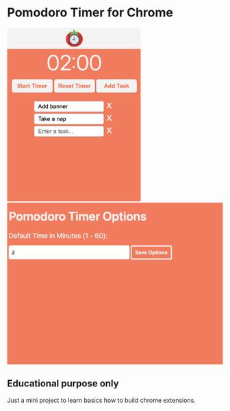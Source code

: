 # Pomodoro Timer for Chrome

<div align="left">
	<img src="./images/screenshot.png" >
	<img src="./images/options.png" >
</div>

## Educational purpose only 
Just a mini project to learn basics how to build chrome extensions.

